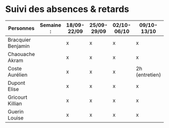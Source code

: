 # Suivi des absences & retards

| Personnes | Semaine : | 18/09-22/09 | 25/09-29/09 | 02/10-06/10 | 09/10-13/10 | 16/10-20/10 | 23/10-27/10 | 30/10-03/11 | 06/11-10/11 | 13/11-17/11 | 20/11-24/11 | 27/11-01/12 | 04/12-08/12 | 11/12-15/12| 18/12-22/12 | 25/12-29/12 | 01/01-05/01 | 08/01-12/01 | 15/01-19/01 |
| --------- | ---------- | ----------- | ----------- | ----------- | ----------- | ----------- | ----------- | ----------- | ----------- | ----------- | ----------- | ----------- | ----------- | ----------- | ----------- | ----------- | ----------- | ----------- | ----------- |
| Bracquier Benjamin || x | x | x | x  | x  | 2h (entretien) | x  | x  | x  | x  | x  | x | x  | x  | x  | x  | x  | x  |
| Chaouache Akram || x | x | x | x  | x  | 2h (entretien)  | 2h (entretien)  | x  | x  | x  | x  | x | x  | x  | x  | x  | x  | x  |
| Coste Aurélien || x | x | x | 2h (entretien)  | x  | x  | x  | x  | x  | x  | x  | x | x  | x  | x  | x  | x  | x  |
| Dupont Elise || x | x | x | x  | x  | x  | x  | x  | x  | 4h (malade)  | x  | x | 8h (malade)  | x  | x  | x  | x  | x  |
| Gricourt Killian || x | x | x | x  | x  | x  | x  | x  | 2h (entretien)  | x  | x  | x | x  | x  | x  | x  | x  | x  |
| Guerin Louise || x | x | x | x  | x  | x  | x  | x  | x  | 3h (entretien)  | x  | 2h (entretien) | x  | x  | x  | x  | x  | x  |
